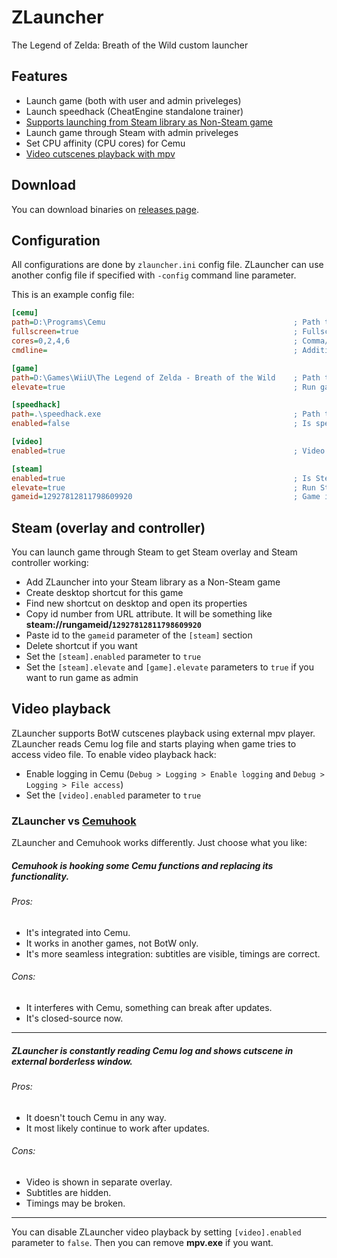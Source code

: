 # ZLauncher
The Legend of Zelda: Breath of the Wild custom launcher

## Features
* Launch game (both with user and admin priveleges)
* Launch speedhack (CheatEngine standalone trainer)
* [Supports launching from Steam library as Non-Steam game](#steam-overlay-and-controller)
* Launch game through Steam with admin priveleges
* Set CPU affinity (CPU cores) for Cemu
* [Video cutscenes playback with mpv](#video-playback)

## Download
You can download binaries on [releases page](../../releases).

## Configuration
All configurations are done by `zlauncher.ini` config file.
ZLauncher can use another config file if specified with `-config` command line parameter.

This is an example config file:
```ini
[cemu]
path=D:\Programs\Cemu                                          ; Path to Cemu
fullscreen=true                                                ; Fullscreen
cores=0,2,4,6                                                  ; Comma/space delimited list of allowed cores
cmdline=                                                       ; Additional Cemu command line parameters

[game]
path=D:\Games\WiiU\The Legend of Zelda - Breath of the Wild    ; Path to the game
elevate=true                                                   ; Run game with admin priveleges

[speedhack]
path=.\speedhack.exe                                           ; Path to speedhack trainer
enabled=false                                                  ; Is speedhack enabled

[video]
enabled=true                                                   ; Video playback hack enabled

[steam]
enabled=true                                                   ; Is Steam support enabled
elevate=true                                                   ; Run Steam with admin priveleges
gameid=12927812811798609920                                    ; Game id in Steam library
```

## Steam (overlay and controller)
You can launch game through Steam to get Steam overlay and Steam controller working:
* Add ZLauncher into your Steam library as a Non-Steam game
* Create desktop shortcut for this game
* Find new shortcut on desktop and open its properties
* Copy id number from URL attribute. It will be something like **steam://rungameid/`12927812811798609920`**
* Paste id to the `gameid` parameter of the `[steam]` section
* Delete shortcut if you want
* Set the `[steam].enabled` parameter to `true`
* Set the `[steam].elevate` and `[game].elevate` parameters to `true` if you want to run game as admin

## Video playback
ZLauncher supports BotW cutscenes playback using external mpv player.
ZLauncher reads Cemu log file and starts playing when game tries to access video file.
To enable video playback hack:
* Enable logging in Cemu (`Debug > Logging > Enable logging` and `Debug > Logging > File access`)
* Set the `[video].enabled` parameter to `true`

### ZLauncher vs [Cemuhook](https://sshnuke.net/cemuhook/)
ZLauncher and Cemuhook works differently. Just choose what you like:
##### Cemuhook is hooking some Cemu functions and replacing its functionality.
###### Pros:
 * It's integrated into Cemu.
 * It works in another games, not BotW only.
 * It's more seamless integration: subtitles are visible, timings are correct.
###### Cons:
 * It interferes with Cemu, something can break after updates.
 * It's closed-source now.
---
##### ZLauncher is constantly reading Cemu log and shows cutscene in external borderless window.
###### Pros:
 * It doesn't touch Cemu in any way.
 * It most likely continue to work after updates.
###### Cons:
 * Video is shown in separate overlay.
 * Subtitles are hidden.
 * Timings may be broken.
---
You can disable ZLauncher video playback by setting `[video].enabled` parameter to `false`. Then you can remove **mpv.exe** if you want.
